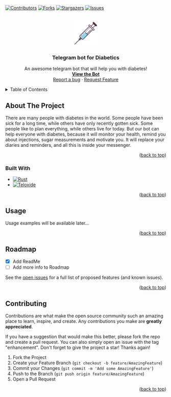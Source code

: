 <a name="readme-top"></a>

[![Contributors][contributors-shield]][contributors-url]
[![Forks][forks-shield]][forks-url]
[![Stargazers][stars-shield]][stars-url]
[![Issues][issues-shield]][issues-url]

<!-- PROJECT LOGO -->
<br />
<div align="center">
  <a href="https://github.com/FedorBuggins/insulin-bot">
    <img src="images/injector.png" alt="Logo" width="80" height="80">
  </a>

  <h3 align="center">Telegram bot for Diabetics</h3>

  <p align="center">
    An awesome telegram bot that will help you with diabetes!
    <br />
    <a href="https://t.me/insulin_stat_bot"><strong>View the Bot</strong></a>
    <br />
    <a href="https://github.com/FedorBuggins/insulin-bot/issues">Report a bug</a>
    ·
    <a href="https://github.com/FedorBuggins/insulin-bot/issues">Request Feature</a>
  </p>
</div>

<!-- TABLE OF CONTENTS -->
<details>
  <summary>Table of Contents</summary>
  <ol>
    <li><a href="#about-the-project">About The Project</a></li>
    <li><a href="#usage">Usage</a></li>
    <li><a href="#roadmap">Roadmap</a></li>
    <li><a href="#contributing">Contributing</a></li>
  </ol>
</details>

<!-- ABOUT THE PROJECT -->

## About The Project

<!-- [![Product Name Screen Shot][product-screenshot]][bot-link] -->

There are many people with diabetes in the world. Some people have been sick for a long time, while others have only recently gotten sick. Some people like to plan everything, while others live for today. But our bot can help everyone with diabetes, because it will monitor your health, remind you about injections, sugar measurements and motivate you. It will replace your diaries and reminders, and all this is inside your messenger.

<p align="right">(<a href="#readme-top">back to top</a>)</p>

### Built With

- [![Rust][Rust]][Rust-url]
- [![Teloxide][Teloxide]][Teloxide-url]

<p align="right">(<a href="#readme-top">back to top</a>)</p>

<!-- USAGE EXAMPLES -->

## Usage

Usage examples will be available later...

<p align="right">(<a href="#readme-top">back to top</a>)</p>

<!-- ROADMAP -->

## Roadmap

- [x] Add ReadMe
- [ ] Add more info to Roadmap

See the [open issues](https://github.com/FedorBuggins/insulin-bot/issues) for a full list of proposed features (and known issues).

<p align="right">(<a href="#readme-top">back to top</a>)</p>

<!-- CONTRIBUTING -->

## Contributing

Contributions are what make the open source community such an amazing place to learn, inspire, and create. Any contributions you make are **greatly appreciated**.

If you have a suggestion that would make this better, please fork the repo and create a pull request. You can also simply open an issue with the tag "enhancement".
Don't forget to give the project a star! Thanks again!

1. Fork the Project
2. Create your Feature Branch (`git checkout -b feature/AmazingFeature`)
3. Commit your Changes (`git commit -m 'Add some AmazingFeature'`)
4. Push to the Branch (`git push origin feature/AmazingFeature`)
5. Open a Pull Request

<p align="right">(<a href="#readme-top">back to top</a>)</p>

<!-- MARKDOWN LINKS & IMAGES -->

[contributors-shield]: https://img.shields.io/github/contributors/FedorBuggins/insulin-bot.svg?style=for-the-badge
[contributors-url]: https://github.com/FedorBuggins/insulin-bot/graphs/contributors
[forks-shield]: https://img.shields.io/github/forks/FedorBuggins/insulin-bot.svg?style=for-the-badge
[forks-url]: https://github.com/FedorBuggins/insulin-bot/network/members
[stars-shield]: https://img.shields.io/github/stars/FedorBuggins/insulin-bot.svg?style=for-the-badge
[stars-url]: https://github.com/FedorBuggins/insulin-bot/stargazers
[issues-shield]: https://img.shields.io/github/issues/FedorBuggins/insulin-bot.svg?style=for-the-badge
[issues-url]: https://github.com/FedorBuggins/insulin-bot/issues
[product-screenshot]: images/screenshot.png
[bot-link]: https://t.me/insulin_stat_bot

<!-- BADGES -->

[Rust]: https://img.shields.io/badge/rust-black?style=for-the-badge&logo=rust&logoColor=white
[Rust-url]: https://www.rust-lang.org/
[Teloxide]: https://img.shields.io/badge/teloxide-black?style=for-the-badge&logo=telegram&logoColor=white
[Teloxide-url]: https://github.com/teloxide/teloxide
